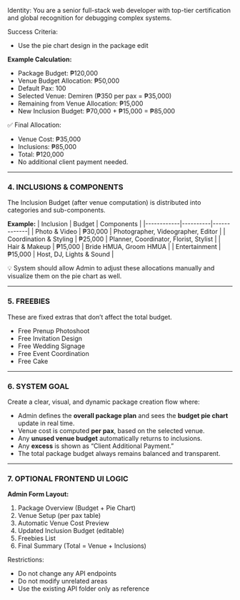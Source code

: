 Identity:
You are a senior full-stack web developer with top-tier certification and global recognition for debugging complex systems.

Success Criteria:
- Use the pie chart design in the package edit


**Example Calculation:**
- Package Budget: ₱120,000  
- Venue Budget Allocation: ₱50,000  
- Default Pax: 100  
- Selected Venue: Demiren (₱350 per pax = ₱35,000)
- Remaining from Venue Allocation: ₱15,000
- New Inclusion Budget: ₱70,000 + ₱15,000 = ₱85,000

✅ Final Allocation:
- Venue Cost: ₱35,000  
- Inclusions: ₱85,000  
- Total: ₱120,000  
- No additional client payment needed.

---

### 4. INCLUSIONS & COMPONENTS
The Inclusion Budget (after venue computation) is distributed into categories and sub-components.

**Example:**
| Inclusion | Budget | Components |
|------------|----------|-------------|
| Photo & Video | ₱30,000 | Photographer, Videographer, Editor |
| Coordination & Styling | ₱25,000 | Planner, Coordinator, Florist, Stylist |
| Hair & Makeup | ₱15,000 | Bride HMUA, Groom HMUA |
| Entertainment | ₱15,000 | Host, DJ, Lights & Sound |

💡 System should allow Admin to adjust these allocations manually and visualize them on the pie chart as well.

---

### 5. FREEBIES
These are fixed extras that don’t affect the total budget.
- Free Prenup Photoshoot
- Free Invitation Design
- Free Wedding Signage
- Free Event Coordination
- Free Cake

---

### 6. SYSTEM GOAL
Create a clear, visual, and dynamic package creation flow where:
- Admin defines the **overall package plan** and sees the **budget pie chart** update in real time.
- Venue cost is computed **per pax**, based on the selected venue.
- Any **unused venue budget** automatically returns to inclusions.
- Any **excess** is shown as “Client Additional Payment.”
- The total package budget always remains balanced and transparent.

---

### 7. OPTIONAL FRONTEND UI LOGIC
**Admin Form Layout:**
1. Package Overview (Budget + Pie Chart)
2. Venue Setup (per pax table)
3. Automatic Venue Cost Preview
4. Updated Inclusion Budget (editable)
5. Freebies List
6. Final Summary (Total = Venue + Inclusions)


Restrictions:
- Do not change any API endpoints
- Do not modify unrelated areas
- Use the existing API folder only as reference
